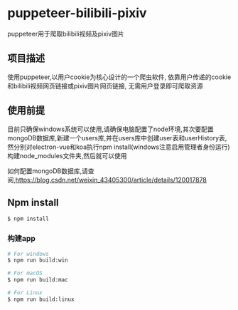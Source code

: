 # puppeteer-bilibili-pixiv

puppeteer用于爬取bilibili视频及pixiv图片

## 项目描述

使用puppeteer,以用户cookie为核心设计的一个爬虫软件,
依靠用户传递的cookie和bilibili视频网页链接或pixiv图片网页链接,
无需用户登录即可爬取资源

## 使用前提

目前只确保windows系统可以使用,请确保电脑配置了node环境,其次要配置mongoDB数据库,新建一个users库,并在users库中创建user表和userHistory表,然分别对electron-vue和koa执行npm install(windows注意启用管理者身份运行)构建node_modules文件夹,然后就可以使用

如何配置mongoDB数据库,请查阅,https://blog.csdn.net/weixin_43405300/article/details/120017878

## Npm install

```bash
$ npm install
```

### 构建app

```bash
# For windows
$ npm run build:win

# For macOS
$ npm run build:mac

# For Linux
$ npm run build:linux
```

